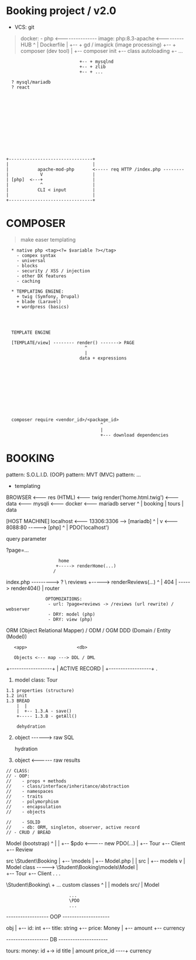 




 # Booking project / v2.0

   + VCS: git
   > docker:
      - php  <--------------- image: php:8.3-apache <--------- HUB
                                ^
                                |
                              Dockerfile
                                |
                                +-- + gd / imagick (image processing)
                                +-- + composer (dev tool)
                                         |
                                         +-- composer init
                                         +-- class autoloading
                                         +- ...

                                +-- + mysqlnd
                                +-- + zlib
                                +-- + ...

      ? mysql/mariadb
      ? react













    +--------------------------------+
    |                                |
    |           apache-mod-php       <----- req HTTP /index.php --------
    |            V                   |
    | [php]  <---+                   |
    |            ^                   |
    |           CLI < input          |
    |                                |
    +--------------------------------+

















  #  COMPOSER








   > make easer templating

      * native php <tag><?= $variable ?></tag>
        - compex syntax
        - universal
        - blocks
        - security / XSS / injection
        - other DX features
        - caching

      * TEMPLATING ENGINE:
        + twig (Symfony, Drupal)
        + blade (Laravel)
        + wordpress (basics)




      TEMPLATE ENGINE

      [TEMPLATE/view] -------- render() -------> PAGE
                                  ^
                                  |
                                data + expressions











      composer require <vendor_id>/<package_id> 
                                        ^
                                        |
                                        +--- download dependencies









# BOOKING



 pattern: S.O.L.I.D. (OOP)
 pattern: MVT (MVC)
 pattern: ...

 + templating










BROWSER <--- res (HTML) <--- twig render('home.html.twig') <--- data <--- mysqli <--- docker <--- mariadb server
                                                                                                     ^
                                                                                                     |
                                                                                                    booking
                                                                                                     |
                                                                                                    tours
                                                                                                     |
                                                                                                    data







[HOST MACHINE]  localhost      <--- 13306:3306 -->  [mariadb]
                                                       ^
                                                       |
                                                       v
                               <--- 8088:80 ----->  [php]
                                                      ^
                                                      |
                                                     PDO('localhost')







  query parameter

  ?page=...


                        home
                       +-----> renderHome(...)
                      /
index.php ---------> ?
                      \ reviews
                       +-----> renderReviews(...)
                     ^
                     |  404
                     | -----> render404()
                     |
                   router



                   OPTOMOZATIONS:
                    - url: ?page=reviews -> /reviews (url rewrite) / webserver
                    - DRY: model (php)
                    - DRY: view (php)





ORM (Object Relational Mapper) / ODM / OGM
DDD (Domain / Entity (Model))




       <app>                   <db>

       Objects <--- map ---> DDL / DML











+------------------+
|   ACTIVE RECORD  |
+------------------+
  .
  1. model class: Tour

    1.1 properties (structure)
    1.2 init
    1.3 BREAD
        |  |
        |  +-- 1.3.A - save()
        +----- 1.3.B - getAll()

        dehydration
  2. object ------> raw SQL 

        hydration
  3. object <------ raw results







    // CLASS:
    // - OOP:
    //    - props + methods
    //    - class/interface/inheritance/abstraction
    //    - namespaces
    //    - traits
    //    - polymorphism
    //    - encapsulation
    //    - objects

    //    - SOLID
    //    - db: ORM, singleton, observer, active record
    // - CRUD / BREAD


  Model (bootstrap)
  ^  |
  |  +-- $pdo <----- new PDO(...)
  |
  +-- Tour
  +-- Client
  +-- Review







   src \Student\Booking
    |
    +-- \models
          |
          +-- Model.php
          |     |                                  src
          |     +-- models                          v
          |          Model class     -----> \Student\Booking\models\Model
          |     
          +-- Tour
          +-- Client
          .
          .
          .
     




\Student\Booking\ + ... custom classes
    ^                     |
    |                   models
   src/                   |
                        Model

                            ...
                            \PDO
                            ...











------------------ OOP --------------------

obj<Tour>
  |
  +-- id: int
  +-- title: string
  +-- price: Money
        |
        +-- amount
        +-- currency



------------------ DB ---------------------

tours:               money:
  id           +->    id
  title        |      amount
  price_id ----+      currency
  

